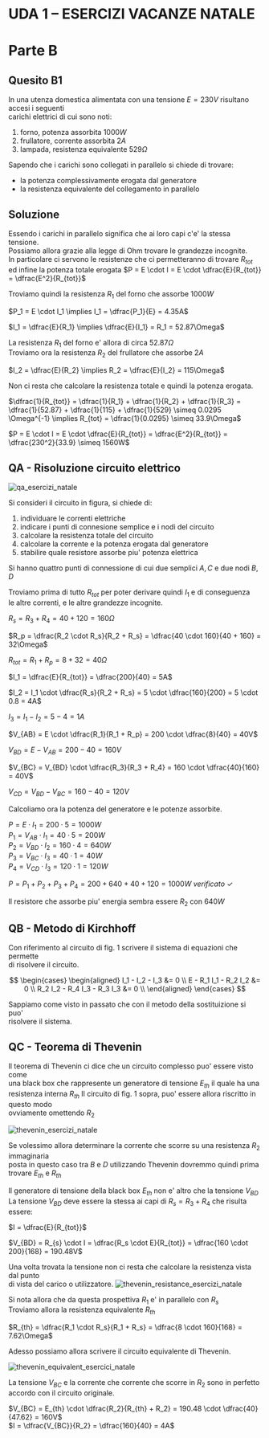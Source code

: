 # UDA 1 – ESERCIZI VACANZE NATALE  
# Parte B  
## Quesito B1  

In una utenza domestica alimentata con una tensione $E = 230V$ risultano accesi i seguenti  
carichi elettrici di cui sono noti:  
1. forno, potenza assorbita $1000W$  
2. frullatore, corrente assorbita $2A$  
3. lampada, resistenza equivalente $529\Omega$  

Sapendo che i carichi sono collegati in parallelo si chiede di trovare:  
* la potenza complessivamente erogata dal generatore  
* la resistenza equivalente del collegamento in parallelo  

## Soluzione  

Essendo i carichi in parallelo significa che ai loro capi c'e' la stessa tensione.  
Possiamo allora grazie alla legge di Ohm trovare le grandezze incognite.  
In particolare ci servono le resistenze che ci permetteranno di trovare $R_{tot}$  
ed infine la potenza totale erogata $P = E \cdot I = E \cdot \dfrac{E}{R_{tot}} = \dfrac{E^2}{R_{tot}}$  

Troviamo quindi la resistenza $R_1$ del forno che assorbe $1000W$  

$P_1 = E \cdot I_1 \implies I_1 = \dfrac{P_1}{E} = 4.35A$  

$I_1 = \dfrac{E}{R_1} \implies \dfrac{E}{I_1} = R_1 = 52.87\Omega$  

La resistenza $R_1$ del forno e' allora di circa $52.87\Omega$  
Troviamo ora la resistenza $R_2$ del frullatore che assorbe $2A$  

$I_2 = \dfrac{E}{R_2} \implies R_2 = \dfrac{E}{I_2} = 115\Omega$  

Non ci resta che calcolare la resistenza totale e quindi la potenza erogata. 

$\dfrac{1}{R_{tot}} = \dfrac{1}{R_1} + \dfrac{1}{R_2} + \dfrac{1}{R_3} = \dfrac{1}{52.87} + \dfrac{1}{115} + \dfrac{1}{529} \simeq 0.0295 \Omega^{-1} \implies R_{tot} = \dfrac{1}{0.0295} \simeq 33.9\Omega$  

$P = E \cdot I = E \cdot \dfrac{E}{R_{tot}} = \dfrac{E^2}{R_{tot}} = \dfrac{230^2}{33.9} \simeq 1560W$  

## QA - Risoluzione circuito elettrico  

![qa_esercizi_natale](https://user-images.githubusercontent.com/7195133/210075396-61068dd7-a771-42c0-8550-e636497135d2.jpg)

Si consideri il circuito in figura, si chiede di:  
1. individuare le correnti elettriche  
2. indicare i punti di connesione semplice e i nodi del circuito  
3. calcolare la resistenza totale del circuito  
4. calcolare la corrente e la potenza erogata dal generatore  
5. stabilire quale resistore assorbe piu' potenza elettrica  

Si hanno quattro punti di connessione di cui due semplici $A, C$ e due nodi $B, D$  

Troviamo prima di tutto $R_{tot}$ per poter derivare quindi $I_1$ e di conseguenza  
le altre correnti, e le altre grandezze incognite.  

$R_s = R_3 + R_4 = 40 + 120 = 160\Omega$  

$R_p = \dfrac{R_2 \cdot R_s}{R_2 + R_s} = \dfrac{40 \cdot 160}{40 + 160} = 32\Omega$  

$R_{tot} = R_1 + R_p = 8 + 32 = 40\Omega$  

$I_1 = \dfrac{E}{R_{tot}} = \dfrac{200}{40} = 5A$  

$I_2 = I_1 \cdot \dfrac{R_s}{R_2 + R_s} = 5 \cdot \dfrac{160}{200} = 5 \cdot 0.8 = 4A$  

$I_3 = I_1 - I_2 = 5 - 4 = 1A$  

$V_{AB} = E \cdot \dfrac{R_1}{R_1 + R_p} = 200 \cdot \dfrac{8}{40} = 40V$    

$V_{BD} = E - V_{AB} = 200 - 40 = 160V$  

$V_{BC} = V_{BD} \cdot \dfrac{R_3}{R_3 + R_4} = 160 \cdot \dfrac{40}{160} = 40V$  

$V_{CD} = V_{BD} - V_{BC} = 160 - 40 = 120V$  


Calcoliamo ora la potenza del generatore e le potenze assorbite.  

$P = E \cdot I_1 = 200 \cdot 5 = 1000W$  
$P_1 = V_{AB} \cdot I_1 = 40 \cdot 5 = 200W$  
$P_2 = V_{BD} \cdot I_2 = 160 \cdot 4 = 640W$  
$P_3 = V_{BC} \cdot I_3 = 40 \cdot 1 = 40W$  
$P_4 = V_{CD} \cdot I_3 = 120 \cdot 1 = 120W$  

$P = P_1 + P_2 + P_3 + P_4 = 200 + 640 + 40 + 120 = 1000W\ verificato\ \checkmark$  

Il resistore che assorbe piu' energia sembra essere $R_2$ con $640W$  

## QB - Metodo di Kirchhoff  

Con riferimento al circuito di fig. 1 scrivere il sistema di equazioni che permette  
di risolvere il circuito.  

$$
\begin{cases}
  \begin{aligned}
    I_1 - I_2 - I_3 &= 0 \\
    E - R_1 I_1 - R_2 I_2 &= 0 \\
    R_2 I_2 - R_4 I_3 - R_3 I_3 &= 0 \\
  \end{aligned}
\end{cases}
$$

Sappiamo come visto in passato che con il metodo della sostituizione si puo'  
risolvere il sistema.  

## QC - Teorema di Thevenin  

Il teorema di Thevenin ci dice che un circuito complesso puo' essere visto come  
una black box che rappresente un generatore di tensione $E_{th}$ il quale ha una  
resistenza interna $R_{th}$
Il circuito di fig. 1 sopra, puo' essere allora riscritto in questo modo  
ovviamente omettendo $R_2$

![thevenin_esercizi_natale](https://user-images.githubusercontent.com/7195133/210648618-d39a4473-d697-48fa-8415-ba204173ba4b.jpg)  

Se volessimo allora determinare la corrente che scorre su una resistenza $R_2$ immaginaria  
posta in questo caso tra $B$ e $D$ utilizzando Thevenin dovremmo quindi prima trovare $E_{th}$ e $R_{th}$  

Il generatore di tensione della black box $E_{th}$ non e' altro che la tensione $V_{BD}$  
La tensione $V_{BD}$ deve essere la stessa ai capi di $R_{s} = R_3 + R_4$ che risulta essere:  

$I = \dfrac{E}{R_{tot}}$  

$V_{BD} = R_{s} \cdot I = \dfrac{R_s \cdot E}{R_{tot}} = \dfrac{160 \cdot 200}{168} = 190.48V$  

Una volta trovata la tensione non ci resta che calcolare la resistenza vista dal punto  
di vista del carico o utilizzatore.
![thevenin_resistance_esercizi_natale](https://user-images.githubusercontent.com/7195133/211064368-8ba55704-b9c1-4bf0-845d-4f5a7c77619d.jpg)  

Si nota allora che da questa prospettiva $R_1$ e' in parallelo con $R_s$  
Troviamo allora la resistenza equivalente $R_{th}$  

$R_{th} = \dfrac{R_1 \cdot R_s}{R_1 + R_s} = \dfrac{8 \cdot 160}{168} = 7.62\Omega$  


Adesso possiamo allora scrivere il circuito equivalente di Thevenin.  

![thevenin_equivalent_esercici_natale](https://user-images.githubusercontent.com/7195133/211066856-3a6b7ea9-7a3d-4bd2-a1d7-21af0cfb32f4.jpg)

La tensione $V_{BC}$ e la corrente che corrente che scorre in $R_2$ sono in perfetto  
accordo con il circuito originale.  

$V_{BC} = E_{th} \cdot \dfrac{R_2}{R_{th} + R_2} = 190.48 \cdot \dfrac{40}{47.62} = 160V$  
$I = \dfrac{V_{BC}}{R_2} = \dfrac{160}{40} = 4A$